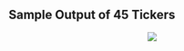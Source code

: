 ## Sample Output of 45 Tickers
<p align="center">
  <img src="https://user-images.githubusercontent.com/86089564/190320288-d2b75ce0-7253-4234-862a-8de5cae6acf2.png" />
</p>
